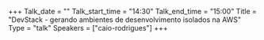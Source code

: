 +++
Talk_date = ""
Talk_start_time = "14:30"
Talk_end_time = "15:00"
Title = "DevStack - gerando ambientes de desenvolvimento isolados na AWS"
Type = "talk"
Speakers = ["caio-rodrigues"]
+++


